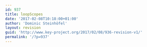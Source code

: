 ```yaml
---
id: 937
title: loopScopes
date: '2017-02-08T10:18:00+01:00'
author: 'Dominic Steinhöfel'
layout: revision
guid: 'http://www.key-project.org/2017/02/08/936-revision-v1/'
permalink: '/?p=937'
---
```


